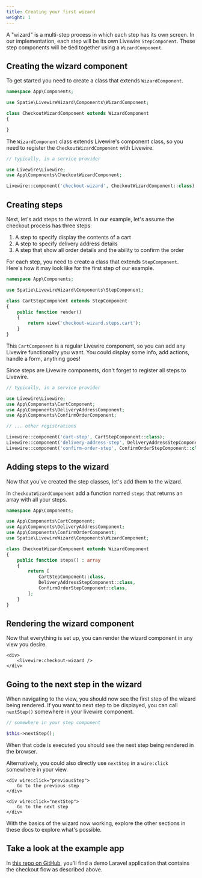 ```yaml
---
title: Creating your first wizard
weight: 1
---
```


A "wizard" is a multi-step process in which each step has its own screen. In our implementation, each step will be its own Livewire `StepComponent`. These step components will be tied together using a `WizardComponent`.

## Creating the wizard component

To get started you need to create a class that extends `WizardComponent`.

```php
namespace App\Components;

use Spatie\LivewireWizard\Components\WizardComponent;

class CheckoutWizardComponent extends WizardComponent
{

}
```

The `WizardComponent` class extends Livewire's component class, so you need to register the `CheckoutWizardComponent` with Livewire.

```php
// typically, in a service provider

use Livewire\Livewire;
use App\Components\CheckoutWizardComponent;

Livewire::component('checkout-wizard', CheckoutWizardComponent::class);
```

## Creating steps

Next, let's add steps to the wizard. In our example, let's assume the checkout process has three steps:

1. A step to specify display the contents of a cart
2. A step to specify delivery address details
3. A step that show all order details and the ability to confirm the order

For each step, you need to create a class that extends `StepComponent`. Here's how it may look like for the first step of our example.

```php
namespace App\Components;

use Spatie\LivewireWizard\Components\StepComponent;

class CartStepComponent extends StepComponent
{
    public function render()
    {
        return view('checkout-wizard.steps.cart');
    }
}
```

This `CartComponent` is a regular Livewire component, so you can add any Livewire functionality you want. You could display some info, add actions, handle a form, anything goes!

Since steps are Livewire components, don't forget to register all steps to Livewire.

```php
// typically, in a service provider

use Livewire\Livewire;
use App\Components\CartComponent;
use App\Components\DeliveryAddressComponent;
use App\Components\ConfirmOrderComponent;

// ... other registrations

Livewire::component('cart-step', CartStepComponent::class);
Livewire::component('delivery-address-step', DeliveryAddressStepComponent::class);
Livewire::component('confirm-order-step', ConfirmOrderStepComponent::class);
```

## Adding steps to the wizard

Now that you've created the step classes, let's add them to the wizard.

In `CheckoutWizardComponent` add a function named `steps` that returns an array with all your steps.

```php
namespace App\Components;

use App\Components\CartComponent;
use App\Components\DeliveryAddressComponent;
use App\Components\ConfirmOrderComponent;
use Spatie\LivewireWizard\Components\WizardComponent;

class CheckoutWizardComponent extends WizardComponent
{
    public function steps() : array
    {
        return [
            CartStepComponent::class,
            DeliveryAddressStepComponent::class,
            ConfirmOrderStepComponent::class,
        ];       
    }
}
```

## Rendering the wizard component

Now that everything is set up, you can render the wizard component in any view you desire.

```blade
<div>
    <livewire:checkout-wizard />
</div>
```

## Going to the next step in the wizard

When navigating to the view, you should now see the first step of the wizard being rendered. If you want to next step to be displayed, you can call `nextStep()` somewhere in your livewire component.

```php
// somewhere in your step component

$this->nextStep();
```

When that code is executed you should see the next step being rendered in the browser.

Alternatively, you could also directly use `nextStep` in a `wire:click` somewhere in your view.

```blade
<div wire:click="previousStep">
    Go to the previous step
</div>

<div wire:click="nextStep">
    Go to the next step
</div>
```

With the basics of the wizard now working, explore the other sections in these docs to explore what's possible.

## Take a look at the example app

In [this repo on GitHub](https://github.com/spatie/laravel-livewire-wizard-demo-app), you'll find a demo Laravel application that contains the checkout flow as described above.
